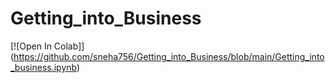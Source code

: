# Getting_into_Business

[![Open In Colab]]
(https://github.com/sneha756/Getting_into_Business/blob/main/Getting_into_business.ipynb)
